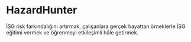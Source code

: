 # HazardHunter
İSG risk farkındalığını artırmak, çalışanlara gerçek hayattan örneklerle İSG eğitimi vermek ve öğrenmeyi etkileşimli hâle getirmek.
